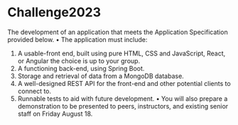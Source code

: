 # Challenge2023

The development of an application that meets the Application Specification provided below.
• The application must include:
1. A usable-front end, built using pure HTML, CSS and JavaScript, React, or Angular the choice is up to your group.
2. A functioning back-end, using Spring Boot.
3. Storage and retrieval of data from a MongoDB database.
4. A well-designed REST API for the front-end and other potential clients to connect to.
5. Runnable tests to aid with future development.
• You will also prepare a demonstration to be presented to peers, instructors, and existing senior staff on Friday August 18.
